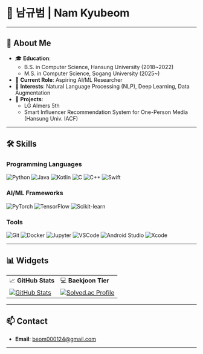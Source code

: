 # 🌟 남규범 | Nam Kyubeom

---

## 📜 About Me
- 🎓 **Education**:
  - B.S. in Computer Science, Hansung University (2018~2022)
  - M.S. in Computer Science, Sogang University (2025~)
- 💼 **Current Role**: Aspiring AI/ML Researcher
- 🌱 **Interests**: Natural Language Processing (NLP), Deep Learning, Data Augmentation
- 📁  **Projects**:
  - LG AImers 5th
  - Smart Influencer Recommendation System for One-Person Media (Hansung Univ. IACF)
---

## 🛠️ Skills

### **Programming Languages**
![Python](https://img.shields.io/badge/Python-3776AB?style=flat&logo=python&logoColor=white)
![Java](https://img.shields.io/badge/Java-007396?style=flat&logo=java&logoColor=white)
![Kotlin](https://img.shields.io/badge/Kotlin-0095D5?style=flat&logo=kotlin&logoColor=white)
![C](https://img.shields.io/badge/C-A8B9CC?style=flat&logo=c&logoColor=white)
![C++](https://img.shields.io/badge/C++-00599C?style=flat&logo=cplusplus&logoColor=white)
![Swift](https://img.shields.io/badge/Swift-FA7343?style=flat&logo=swift&logoColor=white)

### **AI/ML Frameworks**
![PyTorch](https://img.shields.io/badge/PyTorch-EE4C2C?style=flat&logo=pytorch&logoColor=white)
![TensorFlow](https://img.shields.io/badge/TensorFlow-FF6F00?style=flat&logo=tensorflow&logoColor=white)
![Scikit-learn](https://img.shields.io/badge/Scikit--Learn-F7931E?style=flat&logo=scikit-learn&logoColor=white)

### **Tools**
![Git](https://img.shields.io/badge/Git-F05032?style=flat&logo=git&logoColor=white)
![Docker](https://img.shields.io/badge/Docker-2496ED?style=flat&logo=docker&logoColor=white)
![Jupyter](https://img.shields.io/badge/Jupyter-F37626?style=flat&logo=jupyter&logoColor=white)
![VSCode](https://img.shields.io/badge/VS%20Code-007ACC?style=flat&logo=visual-studio-code&logoColor=white)
![Android Studio](https://img.shields.io/badge/Android%20Studio-3DDC84?style=flat&logo=android-studio&logoColor=white)
![Xcode](https://img.shields.io/badge/Xcode-147EFB?style=flat&logo=xcode&logoColor=white)

---

## 📊 Widgets

<table>
<tr>
    <td>📈 <strong>GitHub Stats</strong></td>
    <td>💻 <strong>Baekjoon Tier</strong></td>
</tr>
<tr>
    <td>
        <a href="https://github.com/namgithub">
            <img src="https://github-readme-stats.vercel.app/api?username=namgithub&show_icons=true&theme=radical&count_private=true" alt="GitHub Stats">
        </a>
    </td>
    <td>
        <a href="https://solved.ac/beom0124">
            <img src="http://mazassumnida.wtf/api/v2/generate_badge?boj=beom0124" alt="Solved.ac Profile">
        </a>
    </td>
</tr>
</table>

---

## 📫 Contact
- **Email**: beom000124@gmail.com

---
